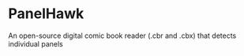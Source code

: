 # PanelHawk
An open-source digital comic book reader (.cbr and .cbx) that detects individual panels

